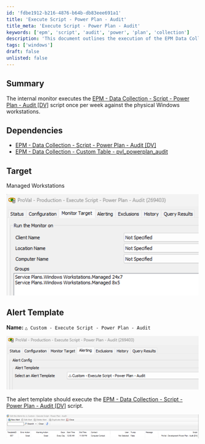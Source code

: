 ```yaml
---
id: 'fdbe1912-b216-4876-b64b-db83eee691a1'
title: 'Execute Script - Power Plan - Audit'
title_meta: 'Execute Script - Power Plan - Audit'
keywords: ['epm', 'script', 'audit', 'power', 'plan', 'collection']
description: 'This document outlines the execution of the EPM Data Collection Script for auditing power plans on managed Windows workstations. It details dependencies, target systems, and the alert template configuration for automated monitoring.'
tags: ['windows']
draft: false
unlisted: false
---
```


## Summary

The internal monitor executes the [EPM - Data Collection - Script - Power Plan - Audit [DV]](<../scripts/Power Plan - Audit DV.md>) script once per week against the physical Windows workstations.

## Dependencies

- [EPM - Data Collection - Script - Power Plan - Audit [DV]](<../scripts/Power Plan - Audit DV.md>)
- [EPM - Data Collection - Custom Table - pvl_powerplan_audit](<../tables/pvl_powerplan_audit.md>)

## Target

Managed Workstations  

![Image](../../../static/img/Execute-Script---Power-Plan---Audit/image_1.png)

## Alert Template

**Name:** `△ Custom - Execute Script - Power Plan - Audit`  

![Image](../../../static/img/Execute-Script---Power-Plan---Audit/image_2.png)  

The alert template should execute the [EPM - Data Collection - Script - Power Plan - Audit [DV]](<../scripts/Power Plan - Audit DV.md>) script.  

![Image](../../../static/img/Execute-Script---Power-Plan---Audit/image_3.png)  




